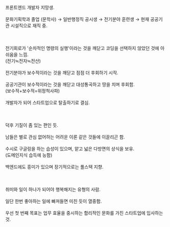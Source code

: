 프론트엔드 개발자 지망생.  
<br/>
문화기획학과 졸업 (문학사) → 일반행정직 공시생 → 전기분야 훈련생 → 현재 공공기관 시설직으로 재직 중.  
<br/>
<br/>
<br/>
전기회로가 '순차적인 명령의 실행'이라는 것을 깨닫고 코딩을 선택하지 않았던 것에 아쉬움을 느낌.  
(전기≒전자≒전산)  
<br/>
전기분야가 보수적이라는 것을 깨닫고 점점 더 후회하기 시작.  
<br/>
공공기관이 보수적이라는 것을 깨닫고 대성통곡하고 땅을 치며 후회함.  
(보수적+보수적=위정척사파)  
<br/>
개발자가 되어 스타트업으로 탈출하기로 결심.  
<br/>
<br/>
<br/>
덕후 기질이 좀 있는 편인 듯.  
<br/>
남들은 별로 관심 없어하는 어려운 이론 같은 것들에 이끌리곤 함.  
<br/>
수시로 구글링을 하는 습성이 있으며, 얕고 넓은 다방면의 상식을 보유.  
(도메인지식 습득에 능함)  
<br/>
백엔드에도 흥미가 있으며 장기적으로는 풀스택 지향.  
<br/>
<br/>
<br/>
취미와 일이 하나가 되어야 행복해지는 유형의 사람.  
<br/>
일단 한번 좋아하는 일에 빠져들면 미친 듯이 열중함.  
<br/>
우선 첫 번째 목표는 업무 효율을 중시하는 합리적인 문화를 가진 스타트업에 입사하는 것.
